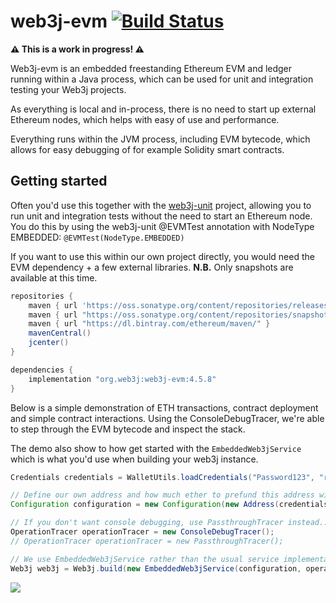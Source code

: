 # web3j-evm [![Build Status](https://travis-ci.org/web3j/web3j-evm.svg?branch=master)](https://travis-ci.org/web3j/web3j-evm)

**⚠️ This is a work in progress! ⚠**

Web3j-evm is an embedded freestanding Ethereum EVM and ledger running within a Java process, which can be used for unit and integration testing your Web3j projects.

As everything is local and in-process, there is no need to start up external Ethereum nodes, which helps with easy of use and performance.

Everything runs within the JVM process, including EVM bytecode, which allows for easy debugging of for example Solidity smart contracts.

## Getting started

Often you'd use this together with the [web3j-unit](https://github.com/web3j/web3j-unit) project, allowing you to run unit and integration tests without the need to start an Ethereum node.
You do this by using the web3j-unit @EVMTest annotation with NodeType EMBEDDED: `@EVMTest(NodeType.EMBEDDED)`

If you want to use this within our own project directly, you would need the EVM dependency + a few external libraries.  **N.B.** Only snapshots are available at this time.

```groovy
repositories {
    maven { url 'https://oss.sonatype.org/content/repositories/releases/' }
    maven { url "https://oss.sonatype.org/content/repositories/snapshots/" }
    maven { url "https://dl.bintray.com/ethereum/maven/" }
    mavenCentral()
    jcenter()
}

dependencies {
    implementation "org.web3j:web3j-evm:4.5.8"
}
```

Below is a simple demonstration of ETH transactions, contract deployment and simple contract interactions.
Using the ConsoleDebugTracer, we're able to step through the EVM bytecode and inspect the stack.

The demo also show to how get started with the `EmbeddedWeb3jService` which is what you'd use when building your web3j instance.

```groovy
Credentials credentials = WalletUtils.loadCredentials("Password123", "resources/demo-wallet.json");

// Define our own address and how much ether to prefund this address with
Configuration configuration = new Configuration(new Address(credentials.getAddress()), 10);

// If you don't want console debugging, use PassthroughTracer instead..
OperationTracer operationTracer = new ConsoleDebugTracer();
// OperationTracer operationTracer = new PassthroughTracer();

// We use EmbeddedWeb3jService rather than the usual service implementation..
Web3j web3j = Web3j.build(new EmbeddedWeb3jService(configuration, operationTracer));
```

![](https://raw.githubusercontent.com/web3j/evm/master/resources/web3j-evm-demo.gif)
